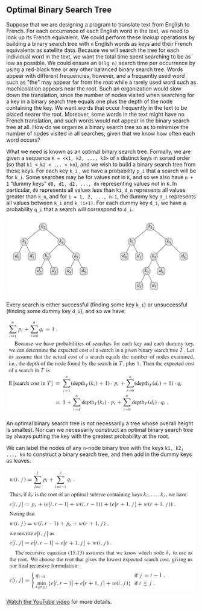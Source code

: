 ## Optimal Binary Search Tree
Suppose that we are designing a program to translate text from English to French. For each occurrence of each English word in the text, we need to look up its French equivalent. We could perform these lookup operations by building a binary search tree with `n` English words as keys and their French equivalents as satellite data. Because we will search the tree for each individual word in the text, we want the total time spent searching to be as low as possible. We could ensure an `O(lg n)` search time per occurrence by using a red-black tree or any other balanced binary search tree. Words appear with different frequencies, however, and a frequently used word such as "the" may appear far from the root while a rarely used word such as machicolation appears near the root. Such an organization would slow down the translation, since the number of nodes visited when searching for a key in a binary search tree equals one plus the depth of the node containing the key. We want words that occur frequently in the text to be placed nearer the root. Moreover, some words in the text might have no French translation, and such words would not appear in the binary search tree at all. How do we organize a binary search tree so as to minimize the number of nodes visited in all searches, given that we know how often each word occurs?

What we need is known as an optimal binary search tree. Formally, we are given a sequence `K = <k1, k2, ..., k3>` of `n` distinct keys in sorted order (so that `k1 < k2 < ... < kn`), and we wish to build a binary search tree from these keys. For each key `k_i` , we have a probability `p_i` that a search will be for `k_i`. Some searches may be for values not in `K`, and so we also have `n + 1` “dummy keys” `d0, d1, d2, ..., dn` representing values not in `K`. In particular, `d0` represents all values less than `k1`, `d_n` represents all values greater than `k_n`, and for `i = 1, 2, ..., n-1`, the dummy key `d_i` represents all values between `k_i` and `k_(i+1)`. For each dummy key `d_i`, we have a probability `q_i` that a search will correspond to `d_i`.

![example-tree](./images/example-tree.png)

Every search is either successful (finding some key `k_i`) or unsuccessful (finding some dummy key `d_i`), and so we have:

![optimal_bst_expected_cost](./images/expected_cost.png)

An optimal binary search tree is not necessarily a tree whose overall height is smallest. Nor can we necessarily construct an optimal binary search tree by always putting the key with the greatest probability at the root.

We can label the nodes of any `n`-node binary tree with the keys `k1, k2, ..., kn` to construct a binary search tree, and then add in the dummy keys as leaves.

![formula](./images/formula.png)

[Watch the YouTube video](https://www.youtube.com/watch?v=wAy6nDMPYAE) for more details.
